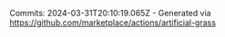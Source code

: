 Commits: 2024-03-31T20:10:19.065Z - Generated via https://github.com/marketplace/actions/artificial-grass
<br>
